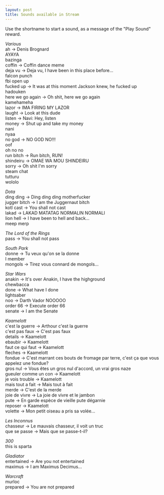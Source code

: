 ```yaml
---
layout: post
title: Sounds available in Stream
---
```

Use the shortname to start a sound, as a message of the "Play Sound" reward.  

  

   *Various*  
ah -> Denis Brognard  
AYAYA  
bazinga  
coffin -> Coffin dance meme  
deja vu -> Deja vu, I have been in this place before...  
falcon punch  
fbi open up  
fucked up -> It was at this moment Jackson knew, he fucked up  
hadouken  
here we go again -> Oh shit, here we go again  
kamehameha  
lazor -> IMA FIRING MY LAZOR  
laught -> Look at this dude  
listen -> Navi: Hey, listen  
money -> Shut up and take my money  
nani  
nyaa  
no god -> NO GOD NO!!!  
oof  
oh no no  
run bitch -> Run bitch, RUN!  
shindeiru -> OMAE WA MOU SHINDEIRU  
sorry -> Oh shit I'm sorry  
steam chat  
tutturu  
wololo  


   *Dota*  
ding ding -> Ding ding ding motherfucker    
jugger bitch -> I am the Juggernaut bitch  
kotl cast -> You shall not cast   
lakad -> LAKAD MATATAG NORMALIN NORMALI  
lion hell -> I have been to hell and back...  
meep merp  


   *The Lord of the Rings*  
pass -> You shall not pass  


   *South Park*  
donne -> Tu veux qu'on se la donne  
I member  
mongols -> Tirez vous connard de mongols...  


   *Star Wars*  
anakin -> It's over Anakin, I have the highground  
chewbacca  
done -> What have I done  
lightsaber  
noo -> Darth Vador NOOOOO  
order 66 -> Execute order 66  
senate -> I am the Senate  


   *Kaamelott*  
c'est la guerre -> Arthour c'est la guerre  
c'est pas faux -> C'est pas faux  
details -> Kaamelott  
ebaubir -> Kaamelott  
faut ce qui faut -> Kaamelott  
fleches -> Kaamelott  
fondue -> C'est marrant ces bouts de fromage par terre, c'est ça que vous appelez une fondue?  
gros nul -> Vous êtes un gros nul d'accord, un vrai gros naze  
gueuler comme un con -> Kaamelott  
je vois trouble -> Kaamelott  
mais tout a fait -> Mais tout à fait  
merde -> C'est de la merde  
joie de vivre -> La joie de vivre et le jambon  
pute -> En garde espèce de vieille pute dégarnie  
reposer -> Kaamelott  
volette -> Mon petit oiseau a pris sa volée...  


   *Les Inconnus*  
chasseur -> Le mauvais chasseur, il voit un truc  
que se passe -> Mais que se passe-t-il?  

   *300*  
this is sparta  

   *Gladiator*  
entertained -> Are you not entertained  
maximus -> I am Maximus Decimus...  

   *Warcraft*  
murloc  
prepared -> You are not prepared  

